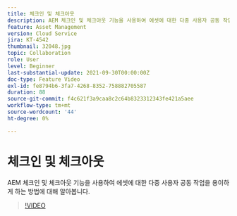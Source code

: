 ```yaml
---
title: 체크인 및 체크아웃
description: AEM 체크인 및 체크아웃 기능을 사용하여 에셋에 대한 다중 사용자 공동 작업을 용이하게 하는 방법에 대해 알아봅니다.
feature: Asset Management
version: Cloud Service
jira: KT-4542
thumbnail: 32048.jpg
topic: Collaboration
role: User
level: Beginner
last-substantial-update: 2021-09-30T00:00:00Z
doc-type: Feature Video
exl-id: fe8794b6-3fa7-4268-8352-758882705587
duration: 88
source-git-commit: f4c621f3a9caa8c2c64b8323312343fe421a5aee
workflow-type: tm+mt
source-wordcount: '44'
ht-degree: 0%

---
```


# 체크인 및 체크아웃

AEM 체크인 및 체크아웃 기능을 사용하여 에셋에 대한 다중 사용자 공동 작업을 용이하게 하는 방법에 대해 알아봅니다.

>[!VIDEO](https://video.tv.adobe.com/v/32048?quality=12&learn=on)
